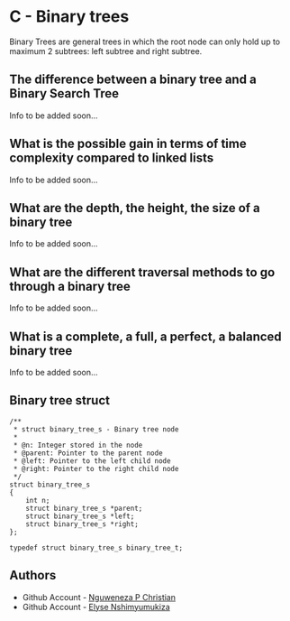 # C - Binary trees

Binary Trees are general trees in which the root node can only 
hold up to maximum 2 subtrees: left subtree and right subtree.

## The difference between a binary tree and a Binary Search Tree

Info to be added soon...

## What is the possible gain in terms of time complexity compared to linked lists

Info to be added soon...

## What are the depth, the height, the size of a binary tree

Info to be added soon...

## What are the different traversal methods to go through a binary tree

Info to be added soon...

## What is a complete, a full, a perfect, a balanced binary tree

Info to be added soon...

## Binary tree struct

```
/**
 * struct binary_tree_s - Binary tree node
 *
 * @n: Integer stored in the node
 * @parent: Pointer to the parent node
 * @left: Pointer to the left child node
 * @right: Pointer to the right child node
 */
struct binary_tree_s
{
    int n;
    struct binary_tree_s *parent;
    struct binary_tree_s *left;
    struct binary_tree_s *right;
};

typedef struct binary_tree_s binary_tree_t;
```

## Authors

- Github Account - [Nguweneza P Christian](https://github.com/nguwenezapchristian)
- Github Account - [Elyse Nshimyumukiza](https://github.com/elyton250)


